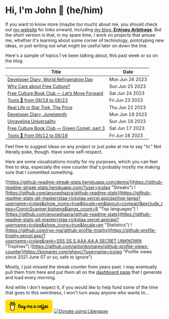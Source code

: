 # Hi, I'm John 👋 (he/him)

If you want to know more (maybe *too* much) about me, you should check out [my website](https://john.colagioia.net/) for links onward, including [my blog, **Entropy Arbitrage**](https://john.colagioia.net/blog).  But the short version is that, in my spare time, I work on projects that amuse me, whether it's learning about some corner of technology, prototyping new ideas, or just writing out what might be useful later on down the line.

Here's a sample of topics I've been talking about, this past week or so on the blog.

|Title|Date|
|-----|-------|
|[Developer Diary, World Refrigeration Day](https://john.colagioia.net/blog/2023/06/26/refrigeration.html)|Mon Jun 26 2023|
|[Why Care about Free Culture?](https://john.colagioia.net/blog/2023/06/25/free-culture.html)|Sun Jun 25 2023|
|[Free Culture Book Club — Let’s Move Forward](https://john.colagioia.net/blog/2023/06/24/move-forward.html)|Sat Jun 24 2023|
|[Toots 🐘 from 06/19 to 06/23](https://john.colagioia.net/blog/2023/06/23/week.html)|Fri Jun 23 2023|
|[Real Life in Star Trek, The Price](https://john.colagioia.net/blog/2023/06/22/price.html)|Thu Jun 22 2023|
|[Developer Diary, Juneteenth](https://john.colagioia.net/blog/2023/06/19/juneteenth.html)|Mon Jun 19 2023|
|[Unraveling Universality](https://john.colagioia.net/blog/2023/06/18/universality.html)|Sun Jun 18 2023|
|[Free Culture Book Club — Green Comet, part 3](https://john.colagioia.net/blog/2023/06/17/green-comet-3.html)|Sat Jun 17 2023|
|[Toots 🐘 from 06/12 to 06/16](https://john.colagioia.net/blog/2023/06/16/week.html)|Fri Jun 16 2023|

Feel free to suggest ideas on any project or just poke at me to say "hi." Not literally poke, though. Have some self-respect.

Here are some visualizations mostly for my purposes, which you can feel free to skip, especially the view counter that's probably mostly me making sure that I committed something.

![https://github-readme-streak-stats.herokuapp.com/demo/](https://github-readme-streak-stats.herokuapp.com/?user=jcolag "Streaks")
![https://github.com/anuraghazra/github-readme-stats](https://github-readme-stats-git-masterrstaa-rickstaa.vercel.app/api/top-langs?username=jcolag&show_icons=true&locale=en&layout=compact&exclude_repo=ComicScanner,bisheng&langs_count=8 "Top languages")
![https://github.com/anuraghazra/github-readme-stats](https://github-readme-stats-git-masterrstaa-rickstaa.vercel.app/api?username=jcolag&show_icons=true&locale=en "Statistics")
![https://github.com/ryo-ma/github-profile-trophy](https://github-profile-trophy.vercel.app/?username=jcolag&rank=SSS,SS,S,AAA,AA,A,SECRET,UNKNOWN "Trophies")
![https://github.com/antonkomarev/github-profile-views-counter](https://komarev.com/ghpvc/?username=jcolag "Profile views since 2021 June 07 or so; safe to ignore")

Mostly, I just missed the streak counter from years past.  I may eventually pull them from here and put them all on the [dashboard page](https://github.com/jcolag/dash) that I generate and load every morning.

And while I don't expect it, if you would like to help fund some of the time that goes to this weirdness, I won't turn away anyone who wants to...

[<img src="images/default-yellow.png" alt="Buy Me a Coffee" width="150px"/>](https://www.buymeacoffee.com/jcolag)
<a href="https://liberapay.com/jcolag/donate"><img alt="Donate using Liberapay" src="https://liberapay.com/assets/widgets/donate.svg"></a>
